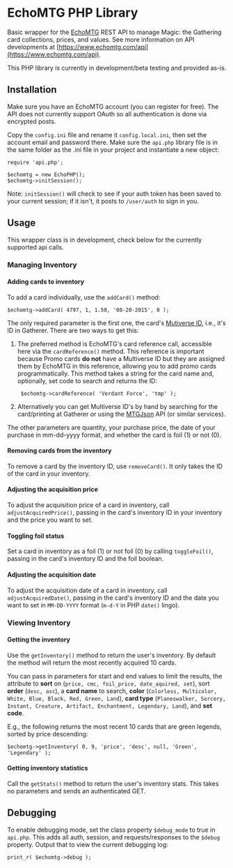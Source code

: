 # EchoMTG PHP Library
Basic wrapper for the [EchoMTG](https://www.echomtg.com) REST API to manage Magic: the Gathering card collections, prices, and values. See more information on API developments at [https://www.echomtg.com/api](https://www.echomtg.com/api).

This PHP library is currently in development/beta testing and provided as-is.

## Installation

Make sure you have an EchoMTG account (you can register for free). The API does not currently support OAuth so all authentication is done via encrypted posts.

Copy the `config.ini` file and rename it `config.local.ini`, then set the account email and password there. Make sure the `api.php` library file is in the same folder as the .ini file in your project and instantiate a new object:

    require 'api.php';

    $echomtg = new EchoPHP();
    $echomtg->initSession();

Note: `initSession()` will check to see if your auth token has been saved to your current session; if it isn't, it posts to `/user/auth` to sign in you.

## Usage

This wrapper class is in development, check below for the currently supported api calls.

### Managing Inventory

#### Adding cards to inventory

To add a card individually, use the `addCard()` method:

    $echomtg->addCard( 4797, 1, 1.50, '08-20-2015', 0 );

The only required parameter is the first one, the card's [Mutiverse ID](http://gatherer.wizards.com), i.e., it's ID in Gatherer. There are two ways to get this:

1. The preferred method is EchoMTG's card reference call, accessible here via the `cardReference()` method. This reference is important because Promo cards **do not** have a Multiverse ID but they are assigned them by EchoMTG in this reference, allowing you to add promo cards programmatically. This method takes a string for the card name and, optionally, set code to search and returns the ID:

        $echomtg->cardReference( 'Verdant Force', 'tmp' );

2. Alternatively you can get Multiverse ID's by hand by searching for the card/printing at Gatherer or using the [MTGJson](http://mtgjson.com) API (or similar services).

The other parameters are quantity, your purchase price, the date of your purchase in mm-dd-yyyy format, and whether the card is foil (1) or not (0).

#### Removing cards from the inventory

To remove a card by the inventory ID, use `removeCard()`. It only takes the ID of the card in your inventory.

#### Adjusting the acquisition price

To adjust the acquisition price of a card in inventory, call `adjustAcquiredPrice()`, passing in the card's inventory ID in your inventory and the price you want to set.

#### Toggling foil status

Set a card in inventory as a foil (1) or not foil (0) by calling `toggleFoil()`, passing in the card's inventory ID and the foil boolean.

#### Adjusting the acquisition date

To adjust the acquisition date of a card in inventory, call `adjustAcquiredDate()`, passing in the card's inventory ID and the date you want to set in `MM-DD-YYYY` format (`m-d-Y` in PHP `date()` lingo).

### Viewing Inventory

#### Getting the inventory

Use the `getInventory()` method to return the user's inventory. By default the method will return the most recently acquired 10 cards.

You can pass in parameters for start and end values to limit the results, the attribute to **sort** on (`price, cmc, foil_price, date_aquired, set`), sort **order** (`desc, asc`), a **card name** to search, **color** (`Colorless, Multicolor, White, Blue, Black, Red, Green, Land`), **card type** (`Planeswalker, Sorcery, Instant, Creature, Artifact, Enchantment, Legendary, Land`), and **set code**.

E.g., the following returns the most recent 10 cards that are green legends, sorted by price descending:

    $echomtg->getInventory( 0, 9, 'price', 'desc', null, 'Green', 'Legendary' );

#### Getting inventory statistics

Call the `getStats()` method to return the user's inventory stats. This takes no parameters and sends an authenticated GET.

## Debugging

To enable debugging mode, set the class property `$debug_mode` to true in `api.php`. This adds all auth, session, and requests/responses to the `$debug` property. Output that to view the current debugging log:

    print_r( $echomtg->debug );
